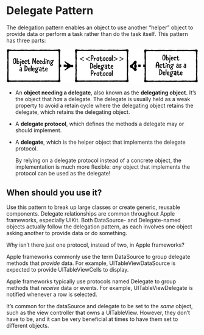 # Delegate Pattern

The delegation pattern enables an object to use another “helper” object to provide data or perform a task rather than do the task itself. This pattern has three parts:

![img52](https://raw.githubusercontent.com/CainLuo/DesignPatterns/main/Images/img52.png)

- An **object needing a delegate**, also known as the **delegating object.** It’s the object that *has* a delegate. The delegate is usually held as a weak property to avoid a retain cycle where the delegating object retains the delegate, which retains the delegating object.

- A **delegate protocol**, which defines the methods a delegate may or should implement.

- A **delegate**, which is the helper object that implements the delegate protocol.

  By relying on a delegate protocol instead of a concrete object, the implementation is much more flexible: *any* object that implements the protocol can be used as the delegate!

## When should you use it?

Use this pattern to break up large classes or create generic, reusable components. Delegate relationships are common throughout Apple frameworks, especially UIKit. Both DataSource- and Delegate-named objects actually follow the delegation pattern, as each involves one object asking another to provide data or do something.

Why isn’t there just one protocol, instead of two, in Apple frameworks?

Apple frameworks commonly use the term DataSource to group delegate methods that *provide* data. For example, UITableViewDataSource is expected to provide UITableViewCells to display.

Apple frameworks typically use protocols named Delegate to group methods that *receive* data or events. For example, UITableViewDelegate is notified whenever a row is selected.

It’s common for the dataSource and delegate to be set to the *same* object, such as the view controller that owns a UITableView. However, they don’t have to be, and it can be very beneficial at times to have them set to different objects.